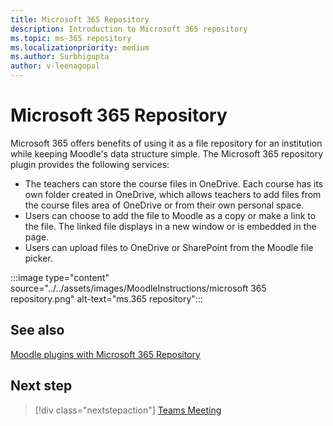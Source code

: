 ```yaml
---
title: Microsoft 365 Repository
description: Introduction to Microsoft 365 repository
ms.topic: ms-365 repository
ms.localizationpriority: medium
ms.author: Surbhigupta
author: v-leenagopal
---
```


# Microsoft 365 Repository

Microsoft 365 offers benefits of using it as a file repository for an institution while keeping Moodle's data structure simple. The Microsoft 365 repository plugin provides the following services:

* The teachers can store the course files in OneDrive. Each course has its own folder created in OneDrive, which allows teachers to add files from the course files area of OneDrive or from their own personal space.  
* Users can choose to add the file to Moodle as a copy or make a link to the file. The linked file displays in a new window or is embedded in the page.
* Users can upload files to OneDrive or SharePoint from the Moodle file picker.

:::image type="content" source="../../assets/images/MoodleInstructions/microsoft 365 repository.png" alt-text="ms.365 repository":::

## See also

[Moodle plugins with Microsoft 365 Repository](https://moodle.org/plugins/repository_office365)

## Next step

> [!div class="nextstepaction"]
> [Teams Meeting](/teamblog)

